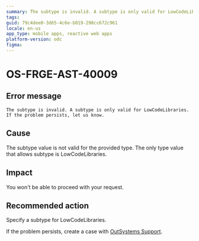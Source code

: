 ```yaml
---
summary: The subtype is invalid. A subtype is only valid for LowCodeLibraries. If the problem persists, let us know.
tags: 
guid: 79c4dee0-3d65-4c6e-b019-298cc672c961
locale: en-us
app_type: mobile apps, reactive web apps
platform-version: odc
figma:
---
```


# OS-FRGE-AST-40009

## Error message

`The subtype is invalid. A subtype is only valid for LowCodeLibraries. If the problem persists, let us know.`

## Cause

The subtype value is not valid for the provided type. The only type value that allows subtype is LowCodeLibraries.

## Impact

You won't be able to proceed with your request.

## Recommended action

Specify a subtype for LowCodeLibraries.

If the problem persists, create a case with [OutSystems Support](https://www.outsystems.com/support/portal/open-support-case?ErrorCode=OS-FRGE-AST-40009).
